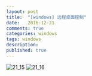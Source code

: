 ```yaml
---
layout: post
title:  "[windows] 远程桌面控制"
date:   2016-12-21
comments: true
categories: windows
tags: windows
description:
published: true
---
```



<img src="{{ site.url }}/images/201612/21_15.png" alt="21_15" />

<img src="{{ site.url }}/images/201612/21_16.png" alt="21_16" />




